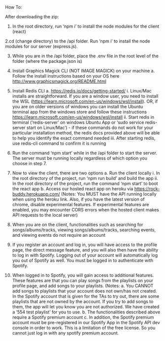 How To:

After downloading the zip:

1. In the root directory, run ‘npm i’ to install the node modules for the client (react)

2.cd (change directory) to the /api folder. Run ‘npm i’ to install the node modules for our server (express.js).

3. While you are in the /api folder, place the .env file in the root level of the folder (where the package.json is)

4. Install Graphics Magick CLI (NOT IMAGE MAGICK) on your machine
  a. Follow the install instructions based on your OS here http://www.graphicsmagick.org/README.html

5. Install Redis CLI
  a. https://redis.io/docs/getting-started/
    i. Linux/Mac installs are straightforward. If you are a window user, you need to install the WSL (https://learn.microsoft.com/en-us/windows/wsl/install). OR, if you are on older versions of windows you can install         the Ubuntu terminal app from the windows store and follow these instructions https://learn.microsoft.com/en-us/windows/wsl/install
    ii. Start redis in terminal (‘redis-server’ on windows Ubuntu App or ‘sudo service redis-server start on Linux/Mac’) - if these commands do not work for your           particular installation method, the redis docs provided above will be able to help you identify the exact command needed
    iii. After starting redis, use redis-cli command to confirm it is running

6. Run the command ‘npm start’ while in the /api folder to start the server. The server must be running locally regardless of which option you choose in step 7.

7. Now to view the client, there are two options
   a. Run the client locally
      i. In the root directory of the project, run ‘npm run build’ and build the app
      ii. In the root directory of the project, run the command ‘npm start’ to boot the react app
  b. Access our hosted react app on heroku via https://rock-buddy.herokuapp.com/
    (Notes: You MUST have the API running locally when using the heroku link. Also, if you have the latest version of chrome, disable experimental features. If   experimental features are enabled, you may encounter CORS errors when the hosted client makes API requests to the local server)

8. When you are on the client, functionalities such as searching for songs/albums/tracks, viewing songs/albums/tracks, searching events, and viewing events do not require an account

9. If you register an account and log in, you will have access to the profile page, the direct message feature, and you will also then have the ability to log in with Spotify. Logging out of your account will automatically log you out of Spotify as well. You must be logged in to authenticate with Spotify.

10. When logged in to Spotify, you will gain access to additional features. These features are that you can play songs from the playlists on your profile page, and add songs to your playlists. (Notes: 
  a. You CANNOT add songs to playlists that your account does not own/has not created. In the Spotify account that is given for the TAs to try out, there are some playlists that are not owned by the account. If you try to add songs to them, the app will let you know you are not authorized. We have created a ‘554 test playlist’ for you to use. 
  b. The functionalities described above require a Spotify premium account
  c. In addition, the Spotify premium account must be pre-registered in our Spotify App in the Spotify API dev console in order to work. This is a limitation of the free license. So you cannot just log in with any spotify premium account.
